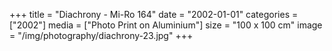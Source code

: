 +++
title = "Diachrony - Mi-Ro 164"
date = "2002-01-01"
categories = ["2002"]
media = ["Photo Print on Aluminium"]
size = "100 x 100 cm"
image = "/img/photography/diachrony-23.jpg"
+++
